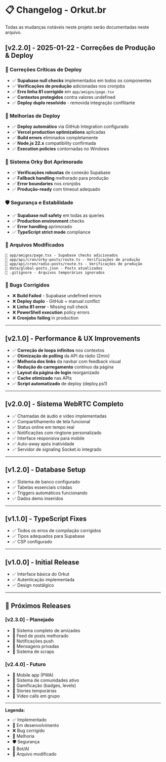 # 📋 Changelog - Orkut.br

Todas as mudanças notáveis neste projeto serão documentadas neste arquivo.

## [v2.2.0] - 2025-01-22 - Correções de Produção & Deploy

### 🔧 **Correções Críticas de Deploy**
- ✅ **Supabase null checks** implementados em todos os componentes
- ✅ **Verificações de produção** adicionadas nos cronjobs
- ✅ **Erro linha 81 corrigido** em `app/amigos/page.tsx`
- ✅ **Contextos protegidos** contra valores undefined
- ✅ **Deploy duplo resolvido** - removida integração conflitante

### 🚀 **Melhorias de Deploy**
- ✅ **Deploy automático** via GitHub Integration configurado
- ✅ **Vercel production optimizations** aplicadas
- ✅ **Build errors** eliminados completamente
- ✅ **Node.js 22.x** compatibility confirmada
- ✅ **Execution policies** contornadas no Windows

### 🤖 **Sistema Orky Bot Aprimorado**
- ✅ **Verificações robustas** de conexão Supabase
- ✅ **Fallback handling** melhorado para produção
- ✅ **Error boundaries** nos cronjobs
- ✅ **Produção-ready** com timeout adequado

### 🛡️ **Segurança e Estabilidade**
- ✅ **Supabase null safety** em todas as queries
- ✅ **Production environment** checks
- ✅ **Error handling** aprimorado
- ✅ **TypeScript strict mode** compliance

### 📁 **Arquivos Modificados**
```
📝 app/amigos/page.tsx - Supabase checks adicionados
📝 app/api/cron/orky-posts/route.ts - Verificações de produção
📝 app/api/cron/radio-posts/route.ts - Verificações de produção  
📝 data/global-posts.json - Posts atualizados
📝 .gitignore - Arquivos temporários ignorados
```

### 🐛 **Bugs Corrigidos**
- ❌ **Build Failed** - Supabase undefined errors
- ❌ **Deploy duplo** - GitHub + manual conflict
- ❌ **Linha 81 error** - Missing null check
- ❌ **PowerShell execution** policy errors
- ❌ **Cronjobs failing** in production

---

## [v2.1.0] - Performance & UX Improvements
- ✅ **Correção de loops infinitos** nos contextos
- ✅ **Otimização de polling** da API da rádio (2min)
- ✅ **Melhoria dos links** da navbar com feedback visual
- ✅ **Redução do carregamento** contínuo da página
- ✅ **Layout da página de login** reorganizado
- ✅ **Cache otimizado** nas APIs
- ✅ **Script automatizado** de deploy (deploy.ps1)

---

## [v2.0.0] - Sistema WebRTC Completo
- ✅ Chamadas de áudio e vídeo implementadas
- ✅ Compartilhamento de tela funcional
- ✅ Status online em tempo real
- ✅ Notificações com ringtone personalizado
- ✅ Interface responsiva para mobile
- ✅ Auto-away após inatividade
- ✅ Servidor de signaling Socket.io integrado

---

## [v1.2.0] - Database Setup
- ✅ Sistema de banco configurado
- ✅ Tabelas essenciais criadas
- ✅ Triggers automáticos funcionando
- ✅ Dados demo inseridos

---

## [v1.1.0] - TypeScript Fixes
- ✅ Todos os erros de compilação corrigidos
- ✅ Tipos adequados para Supabase
- ✅ CSP configurado

---

## [v1.0.0] - Initial Release
- ✅ Interface básica do Orkut
- ✅ Autenticação implementada
- ✅ Design nostálgico

---

## 🎯 **Próximos Releases**

### [v2.3.0] - Planejado
- 🔄 Sistema completo de amizades
- 🔄 Feed de posts melhorado
- 🔄 Notificações push
- 🔄 Mensagens privadas
- 🔄 Sistema de scraps

### [v2.4.0] - Futuro
- 🔄 Mobile app (PWA)
- 🔄 Sistema de comunidades ativo
- 🔄 Gamificação (badges, levels)
- 🔄 Stories temporárias
- 🔄 Video calls em grupo

---

**Legenda:**
- ✅ Implementado
- 🔄 Em desenvolvimento
- ❌ Bug corrigido
- 🚀 Melhoria
- 🛡️ Segurança
- 🤖 Bot/AI
- 📝 Arquivo modificado
